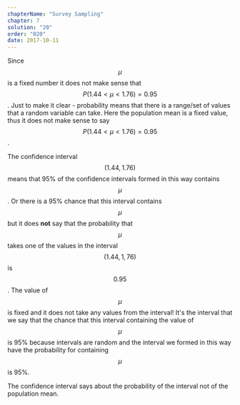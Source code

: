 ```yaml
---
chapterName: "Survey Sampling"
chapter: 7
solution: "20"
order: "020"
date: 2017-10-11
---
```


Since $$\, \mu \,$$ is a fixed number it does not make sense that $$\, P(1.44 < \mu < 1.76) = 0.95 \,$$. Just to make it clear - probability means that there is a range/set of values that a random variable can take. Here the population mean is a fixed value, thus it does not make sense to say  $$\, P(1.44 < \mu < 1.76) = 0.95 \,$$.

The confidence interval $$\, (1.44, 1.76) \,$$ means that 95% of the confidence intervals formed in this way contains $$\, \mu \,$$. Or there is a 95% chance that this interval contains $$\, \mu \,$$ but it does **not** say that the probability that $$\, \mu \,$$  takes one of the values in the interval $$\, (1.44, 1,76) \,$$ is $$\, 0.95 \,$$. The value of $$\, \mu \,$$ is fixed and it does not take any values from the interval! It's the interval that we say that the chance that this interval containing the value of $$\, \mu \,$$ is 95% because intervals are random and the interval we formed in this way have the probability for containing $$\, \mu \,$$ is 95%.

The confidence interval says about the probability of the interval not of the population mean.
